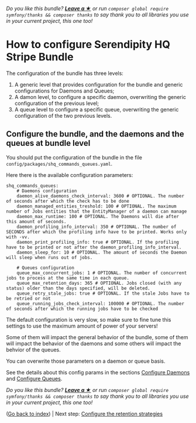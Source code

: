 *Do you like this bundle? [**Leave a &#9733;**](#js-repo-pjax-container) or run `composer global require symfony/thanks && composer thanks` to say thank you to all libraries you use in your current project, this one too!*

How to configure Serendipity HQ Stripe Bundle
=============================================

The configuration of the bundle has three levels:

1. A generic level that provides configuration for the bundle and generic configurations for Daemons and Queues;
2. A damon level, to configure a specific daemon, overwriting the generic configuration of the previous level;
3. A queue level to configure a specific queue, overwriting the generic configuration of the two previous levels.

Configure the bundle, and the daemons and the queues at bundle level
--------------------------------------------------------------------

You should put the configuration of the bundle in the file `config/packages/shq_commands_queues.yaml`.

Here there is the available configuration parameters:

    shq_commands_queues:
        # Daemons configuration
        daemon_alive_daemons_check_interval: 3600 # OPTIONAL. The number of seconds after which the check has to be done
        daemon_managed_entities_treshold: 100 # OPTIONAL. The maximum number of Jobs entities that the EntityManager of a daemon can manage
        daemon_max_runtime: 100 # OPTIONAL. The Daemons will die after this amount of seconds.
        daemon_profiling_info_interval: 350 # OPTIONAL. The number of SECONDS after which the profiling info have to be printed. Works only with -vv.
        daemon_print_profiling_info: true # OPTIONAL. If the profiling have to be printed or not after the daemon_profiling_info_interval.
        daemon_sleep_for: 10 # OPTIONAL. The amount of seconds the Daemon will sleep when runs out of jobs.
        
        # Queues configuration
        queue_max_concurrent_jobs: 1 # OPTIONAL. The number of concurrent jobs to process at the same time in each queue.
        queue_max_retention_days: 365 # OPTIONAL. Jobs closed (with any status) older than the days specified, will be deleted.
        queue_retry_stale_jobs: true # OPTIONAL. If the stale Jobs have to be retried or not
        queue_running_jobs_check_interval: 100000 # OPTIONAL. The number of seconds after which the running jobs have to be checked

The default configuration is very slow, so make sure to fine tune this settings to use the maximum amount of power of your servers!

Some of them will impact the general behavior of the bundle, some of them will impact the behavior of the daemons and some others will impact the behvior of the queues.

You can overwrite those parameters on a daemon or queue basis.

See the details about this config params in the sections [Configure Daemons](41-Configuration-of-Daemons.md) and [Configure Queues](42-Configuration-of-queues.md).

*Do you like this bundle? [**Leave a &#9733;**](#js-repo-pjax-container) or run `composer global require symfony/thanks && composer thanks` to say thank you to all libraries you use in your current project, this one too!*

([Go back to index](Index.md)) | Next step: [Configure the retention strategies](50-Retention-strategies.md)
